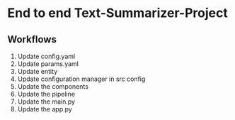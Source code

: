 # End to end Text-Summarizer-Project

## Workflows
1. Update config.yaml
2. Update params.yaml
3. Update entity
4. Update configuration manager in src config
5. Update the components
6. Update the pipeline
7. Update the main.py
8. Update the app.py
